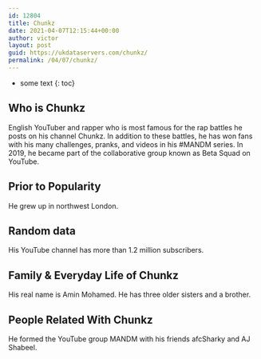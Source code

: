 ```yaml
---
id: 12804
title: Chunkz
date: 2021-04-07T12:15:44+00:00
author: victor
layout: post
guid: https://ukdataservers.com/chunkz/
permalink: /04/07/chunkz/
---
```


* some text
{: toc}


## Who is Chunkz



English YouTuber and rapper who is most famous for the rap battles he posts on his channel Chunkz. In addition to these battles, he has won fans with his many challenges, pranks, and videos in his #MANDM series. In 2019, he became part of the collaborative group known as Beta Squad on YouTube.

                
                
                
## Prior to Popularity



He grew up in northwest London.

                
                
                
## Random data



His YouTube channel has more than 1.2 million subscribers.

                
                
                
## Family & Everyday Life of Chunkz



His real name is Amin Mohamed. He has three older sisters and a brother.

                
                
                
## People Related With Chunkz



He formed the YouTube group MANDM with his friends afcSharky and AJ Shabeel.

                
              
            
          
          
          